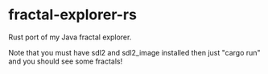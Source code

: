 # fractal-explorer-rs
Rust port of my Java fractal explorer.

Note that you must have sdl2 and sdl2_image installed then just "cargo run" and you should see some fractals!
